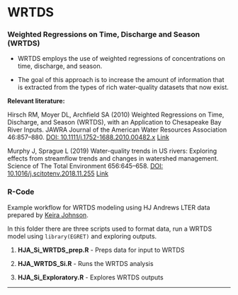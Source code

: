 WRTDS
================

### Weighted Regressions on Time, Discharge and Season (WRTDS)

  - WRTDS employs the use of weighted regressions of concentrations on
    time, discharge, and season.

  - The goal of this approach is to increase the amount of information
    that is extracted from the types of rich water-quality datasets that
    now exist.

**Relevant literature:**

Hirsch RM, Moyer DL, Archfield SA (2010) Weighted Regressions on Time,
Discharge, and Season (WRTDS), with an Application to Chesapeake Bay
River Inputs. JAWRA Journal of the American Water Resources Association
46:857–880.
[DOI: 10.1111/j.1752-1688.2010.00482.x](https://doi.org/10.1111/j.1752-1688.2010.00482.x)
[Link](https://www.ncbi.nlm.nih.gov/pmc/articles/PMC3307614/)

Murphy J, Sprague L (2019) Water-quality trends in US rivers: Exploring
effects from streamflow trends and changes in watershed management.
Science of The Total Environment 656:645–658.
[DOI: 10.1016/j.scitotenv.2018.11.255](https://doi.org/10.1016/j.scitotenv.2018.11.255)
[Link](https://www.sciencedirect.com/science/article/pii/S0048969718346126?via%3Dihub)

### R-Code

Example workflow for WRTDS modeling using HJ Andrews LTER data prepared
by [Keira Johnson](mailto:johnkeir@oregonstate.edu).

In this folder there are three scripts used to format data, run a WRTDS
model using `library(EGRET)` and exploring outputs.

1.  **HJA\_Si\_WRTDS\_prep.R** - Preps data for input to WRTDS

2.  **HJA\_WRTDS\_Si.R** - Runs the WRTDS analysis

3.  **HJA\_Si\_Exploratory.R** - Explores WRTDS outputs

-----

